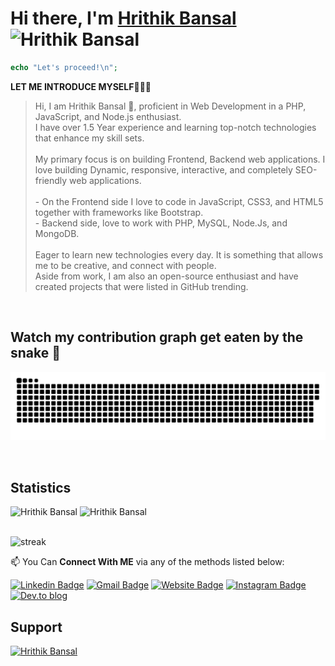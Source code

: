 # Hi there,  I'm [Hrithik Bansal](https://hrithikbansal.epizy.com) <img src="https://media.giphy.com/media/hvRJCLFzcasrR4ia7z/giphy.gif" width="25px" alt="Hrithik Bansal">
```php
echo "Let's proceed!\n";
```

**LET ME INTRODUCE MYSELF🧑🏻‍💻** <br>
> Hi, I am Hrithik Bansal 👋, proficient in Web Development in a PHP, JavaScript, and Node.js enthusiast.
<br> I have over 1.5 Year experience and learning top-notch technologies that enhance my skill sets.
<br><br>My primary focus is on building Frontend, Backend web applications. I love building Dynamic, responsive, interactive, and completely SEO-friendly web applications. 
<br><br> - On the Frontend side I love to code in JavaScript, CSS3, and HTML5 together with frameworks like Bootstrap. 
<br> - Backend side, love to work with PHP, MySQL, Node.Js, and MongoDB.
<br><br>Eager to learn new technologies every day. It is something that allows me to be creative, and connect with people.
<br> Aside from work, I am also an open-source enthusiast and have created projects that were listed in GitHub trending.<br>

<br/>

## Watch my contribution graph get eaten by the snake 🐍
<p align="center">
  <img src="https://github.com/Hrithik1122/Hrithik1122/blob/output/github-contribution-grid-snake-dark.svg" alt="snake" alt="Hrithik Bansal">
</p>

<br/>

## Statistics
 <div>
 <img height="180em" src="https://github-readme-stats.vercel.app/api?username=hrithik1122&show_icons=true&theme=midnight-purple&hide_border=true&&count_private=true&include_all_commits=true" alt="Hrithik Bansal"/>
  <img height="180em" src="https://github-readme-stats.vercel.app/api/top-langs/?username=hrithik1122&exclude_repo=KNN-Image-Classification&show_icons=true&theme=midnight-purple&hide_border=true&layout=compact&langs_count=8" alt="Hrithik Bansal"/>
</div>

<br/>

![streak](https://github-readme-streak-stats.herokuapp.com/?user=hrithik1122&theme=highcontrast&hide_border=true&currStreakLabel=8e00d5&fire=fffff1&ring=8e00d7)

📫 You Can **Connect With ME** via any of the methods listed below: 

[![Linkedin Badge](https://img.shields.io/badge/LinkedIn-blue?style=flat&logo=linkedin&labelColor=blue&link=https://www.linkedin.com/in/hrithikban/)](https://linkedin.com/in/hrithikban/) [![Gmail Badge](https://img.shields.io/badge/Gmail-red?style=flat&logo=Gmail&logoColor=white&link=mailto:connectwithhrithik@gmail.com)](mailto:connectwithhrithik@gmail.com) [![Website Badge](https://img.shields.io/badge/-Website-47CCCC?style=flat&logo=Google-Chrome&logoColor=white&link=https://hrithikbansal.epizy.com/)](https://hrithikbansal.epizy.com/) [![Instagram Badge](https://img.shields.io/badge/-Instagram-E4405F?style=flat&logo=instagram&logoColor=white&link=https://instagram.com/hrithiikbansal)](https://instagram.com/hrithiikbansal) [![Dev.to blog](https://img.shields.io/badge/dev.to-0A0A0A?style=flat&logo=dev.to&logoColor=white&link=https://dev.to/hrithikbansal)](https://dev.to/hrithikbansal)


## Support
<a href="https://www.buymeacoffee.com/hrithikbansal" target='_blank'> 
    <img src="https://www.buymeacoffee.com/assets/img/guidelines/download-assets-sm-1.svg" height="50" width="150" alt="Hrithik Bansal" ></img>
</a>
